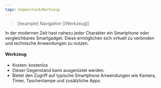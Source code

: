 ```yaml
---
tags: Gegenstand/Werkzeug
---
```

> [!example] Navigation 
>  [[Werkzeug]]

In der modernen Zeit hast nahezu jeder Charakter ein Smartphone oder vergleichbares Smartgadget. Diese ermöglichen sich virtuell zu verbinden und technische Anwendungen zu nutzen. 

#### Werkzeug
- Kosten: kostenlos
- Dieser Gegenstand kann ausgerüstet werden.
- Bietet den Zugriff auf typische Smartphone Anwendungen wie Kamera, Timer, Taschenlampe und zusätzliche Apps.